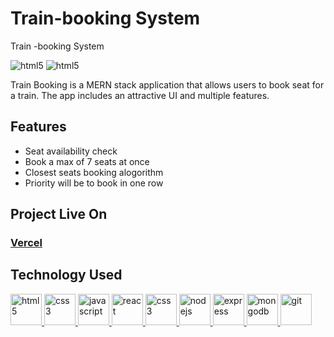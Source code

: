 # Train-booking System
Train -booking System

<img src="./frontend/src/Images/homei.png" alt="html5" />
<img src="./frontend/src/Images/imgsd.png" alt="html5" />

Train Booking is a MERN stack application that allows users to book seat for a train. The app includes an attractive UI and multiple features.

<h2>Features</h2>
<ul>
<li>Seat availability check</li>
<li>Book a max of 7 seats at once</li>
<li>Closest seats booking alogorithm</li>
  <li>Priority will be to book in one row</li>
  
</ul>

<h2>Project Live On</h2>
<h3>
  <a href="https://train-booking-gautam2s0.vercel.app/">Vercel</a>
</h3>

<h2>Technology Used</h2>
<p align="left" display="flex" gap="20%">
  <a href="https://www.w3.org/html/" target="_blank" rel="noreferrer" margin="10%">
    <img src="https://media4.giphy.com/media/XAxylRMCdpbEWUAvr8/giphy.gif?cid=6c09b9526hk9dkomtbxffssgc0c0smge4bzrnbaemr7oduk4&rid=giphy.gif&ct=s" alt="html5" width="50" height="50"/>
  </a> 
  <a href="https://www.w3schools.com/css/" target="_blank" rel="next"> 
    <img src="https://media1.giphy.com/media/w7j1Bivh2hvIbhDYO8/giphy.gif?cid=ecf05e471nwzn4ecgimh8u4xqucdt7sm4rtnuz505w12j83k&rid=giphy.gif&ct=ts" alt="css3" width="50" height="50"/>
  </a>
   
  <a href="https://developer.mozilla.org/en-US/docs/Web/JavaScript" target="_blank" rel="noreferrer"> 
    <img src="https://media2.giphy.com/media/GZu3NtMoA6Lp2alLKk/giphy.gif?cid=ecf05e47tp0nkt4tb1gv672e4o78ng85oohqz2vc5wejojq7&rid=giphy.gif&ct=s" alt="javascript" width="50" height="50"/>
  </a>
  <a href="https://reactjs.org/" target="_blank" rel="noreferrer">
    <img src="https://miro.medium.com/max/1400/0*EitUXT-pqbaQSCTt.gif" alt="react" width="50" height="50"/>
  </a> 
  
  <a href="https://chakra-ui.com/" target="_blank" rel="noreferrer"> 
    <img src="https://images.opencollective.com/chakra-ui-pro/61bd1dd/logo/256.png" alt="css3" width="50" height="50"/>
  </a>
  
  <a href="https://nodejs.org" target="_blank" rel="noreferrer"> 
    <img src="https://codetru.com/images/all/nodejsdis.gif" alt="nodejs" width="50" height="50"/>
  </a>
  <a href="https://expressjs.com" target="_blank" rel="noreferrer">
    <img color="white" src="https://www.pngfind.com/pngs/m/136-1363736_express-js-icon-png-transparent-png.png" alt="express" width="50" height="50"/>
  </a>
  <a href="https://www.mongodb.com/" target="_blank" rel="noreferrer">
    <img src="https://miro.medium.com/max/1200/0*GTTsEc-bsWoqcOoM.gif" alt="mongodb" width="50" height="50"/>
  </a>
  <a href="https://git-scm.com/" target="_blank" rel="noreferrer" >
    <img src="https://media0.giphy.com/media/kH1DBkPNyZPOk0BxrM/giphy.gif?cid=ecf05e470no9trasqeqdbjyuoz2ogmvkqprbqfn78o5kbyte&rid=giphy.gif&ct=s" alt="git" width="50" height="50"/>
  </a>
</p>


